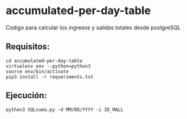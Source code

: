 # accumulated-per-day-table
Codigo para calcular los ingresos y salidas totales desde postgreSQL

## Requisitos:
```
cd accumulated-per-day-table
virtualenv env --python=python3
source env/bin/activate
pip3 install -r requeriments.txt
```

## Ejecución:
`python3 SQLsuma.py -d MM/DD/YYYY -i ID_MALL`

